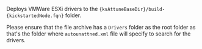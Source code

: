 Deploys VMWare ESXi drivers to the `{ksAttuneBaseDir}/build-{kickstartedNode.fqn}` folder.

Please ensure that the file archive has a `Drivers` folder as the root folder as that's the folder where `autounattned.xml` file will specify to search for the drivers.